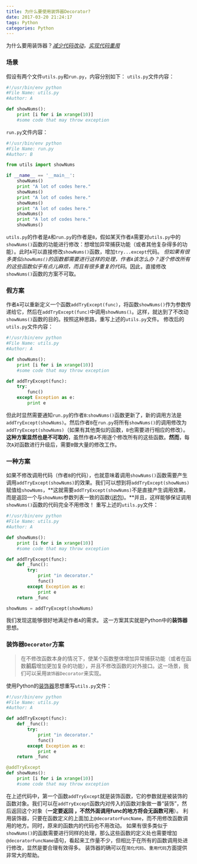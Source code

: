```yaml
---
title: 为什么要使用装饰器Decorator?
date: 2017-03-20 21:24:17
tags: Python
categories: Python
---
```


为什么要用装饰器？*[减少代码改动](http://www.cnblogs.com/huxi/archive/2011/03/01/1967600.html)*，*[实现代码重用](http://www.cnblogs.com/xwang/p/3549039.html)*

### 场景
假设有两个文件`utils.py`和`run.py`，内容分别如下：
`utils.py`文件内容：
```python
#!/usr/bin/env python
#File Name: utils.py
#Author: A

def showNums():
    print [i for i in xrange(10)]
    #some code that may throw exception
```
`run.py`文件内容：
```python
#!/usr/bin/env python
#File Name: run.py
#Author: B

from utils import showNums

if __name__ == '__main__':
    showNums()
    print "A lot of codes here."
    showNums()
    print "A lot of codes here."
    showNums()
    print "A lot of codes here."
    showNums()
    print "A lot of codes here."
    showNums()
```
`utils.py`的作者是`A`和`run.py`的作者是`B`，假如某天作者`A`需要对`utils.py`中的`showNums()`函数的功能进行修改：想增加异常捕获功能（或者其他复杂得多的功能）。此时`A`可以直接修改`showNums()`函数，增加`try...except`代码。
*但如果有很多类似`showNums()`的函数都需要进行这样的处理，作者`A`该怎么办？逐个修改所有的这些函数似乎有点儿麻烦，而且有很多重复的代码*。因此，直接修改`showNums()`函数的方案不可取。

### 假方案
作者`A`可以重新定义一个函数`addTryExcept(func)`，将函数`showNums()`作为参数传递给它，然后在`addTryExcept(func)`中调用`showNums()`。这样，就达到了不改动`showNums()`函数的目的。按照这种思路，重写上述的`utils.py`文件。
修改后的`utils.py`文件内容：
```python
#!/usr/bin/env python
#File Name: utils.py
#Author: A

def showNums():
    print [i for i in xrange(10)]
    #some code that may throw exception

def addTryExcept(func):
    try:
        func()
    except Exception as e:
        print e
```
但此时显然需要通知`run.py`的作者`B`:`showNums()`函数更新了，新的调用方法是`addTryExcept(showNums)`。然后作者`B`在`run.py`将所有`showNums()`的调用修改为`addTryExcept(showNums)`（如果有其他类似的函数，`B`也需要进行相应的修改）。
**这种方案显然也是不可取的**，虽然作者`A`不用逐个修改所有的这些函数。**然而**，每次`A`对函数进行升级后，需要`B`做大量的修改工作。

### 一种方案
如果不修改调用代码（作者`B`的代码），也就意味着调用`showNums()`函数需要产生调用`addTryExcept(showNums)`的效果。我们可以想到将`addTryExcept(showNums)`赋值给`showNums`，**这就需要`addTryExcept(showNums)`不是直接产生调用效果，而是返回一个与`showNums`参数列表一致的函数([闭包](https://segmentfault.com/a/1190000002965736))。**并且，这样能够保证调用`showNums()`函数的代码完全不用修改！
重写上述的`utils.py`文件：
```python
#!/usr/bin/env python
#File Name: utils.py
#Author: A

def showNums():
    print [i for i in xrange(10)]
    #some code that may throw exception

def addTryExcept(func):
    def _func():
        try:
            print "in decorator."
            func()
        except Exception as e:
            print e
    return _func

showNums = addTryExcept(showNums)
```
我们发现这能够很好地满足作者`A`的需求。
这一方案其实就是Python中的**装饰器**思想。

### 装饰器`Decorator`方案
>在不修改函数本身的情况下，使某个函数整体增加异常捕获功能（或者在函数**前后**增加更加复杂的功能），并且不修改函数的对外接口。这一场景，我们可以采用`装饰器Decorator`来实现。

使用Python的[装饰器](http://www.cnblogs.com/rhcad/archive/2011/12/21/2295507.html)思想重写`utils.py`文件：

```python
#!/usr/bin/env python
#File Name: utils.py
#Author: A

def addTryExcept(func):
    def _func():
        try:
            print "in decorator."
            func()
        except Exception as e:
            print e
    return _func

@addTryExcept
def showNums():
    print [i for i in xrange(10)]
    #some code that may throw exception
```
在上述代码中，第一个函数`addTryExcept`就是装饰函数，它的参数就是被装饰的函数对象。我们可以在`addTryExcept`函数内对传入的函数对象做一番“装饰”，然后返回这个对象（**一定要返回 ，不然外面调用func的地方将会无函数可用**）。
利用装饰器，只要在函数定义的上面加上`@decoratorFuncName`，而不用修改函数调用的地方。同时，原来的函数内的代码也不用改动。
如果有很多类似于`showNums()`的函数需要进行同样的处理，那么这些函数的定义处也需要增加`@decoratorFuncName`语句，看起来工作量不少，但相比于在所有的函数调用处进行修改，显然是要合理有效得多。
装饰器的确可以在`简化代码`、`重用代码`方面提供非常大的帮助。
